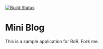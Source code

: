 [![Build Status](https://secure.travis-ci.org/aDaichiOta/mini_blog.png?branch=master)](http://travis-ci.org/aDaichiOta/mini_blog)


Mini Blog
=========

This is a sample application for RoR. Fork me.
